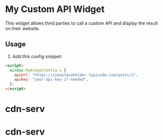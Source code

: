 # My Custom API Widget

This widget allows third parties to call a custom API and display the result on their website.

## Usage

1. Add this config snippet:

```html
<script>
  window.MyWidgetConfig = {
    apiUrl: "https://jsonplaceholder.typicode.com/posts/2",
    apiKey: "your-api-key-if-needed",
  };
</script>
```
# cdn-serv
# cdn-serv
